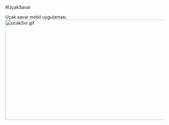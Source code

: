 #UçakSavar

Uçak savar mobil uygulaması. <br>
<img src="./app/ucakSvr.gif" alt="ucakSvr.gif" border="0" width="550px" height="320px"/>
